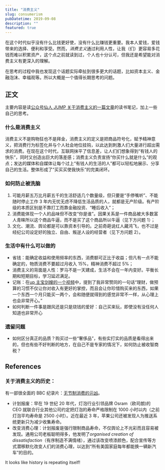 ```yaml
---
title: "消费主义"
slug: consumerism
pubDatetime: 2019-09-08
description: ""
featured: true
---
```


在这个时代似乎没有什么比钱更好使，没有什么比赚钱更重要。我本人爱钱，爱钱带来的选择、便利和享受。然而，*消费主义*通过利用人性，让我（们）更容易多花钱而难以积累资产，这个点之前就读到过，个人也十分认可，但我还是希望能对消费主义有更深入的理解。

在思考的过程中我也发现这个话题实际牵扯到很多更大的话题，比如资本主义、金融泡沫、幸福观等。所以大概是一个值得长期思考的问题。

<!--more-->

## 正文

主要内容是读[公众号仙人 JUMP 关于消费主义的一篇文章](https://mp.weixin.qq.com/s?__biz=MzI5MTE2NDI2OQ==&mid=2247485315&idx=1&sn=05384aa848ae7ed4bbfc251dad35fa5a&chksm=ec159e81db62179799d5354d79e89b0688cc845501f7d71b2a7aaeba581beda8895dd20f0b29&mpshare=1&scene=1&srcid=0907zPhCkxYd48SvMl8ccqBd&sharer_sharetime=1567939371558&sharer_shareid=697e80f2ddb52b0c1776ea7b175bf5ea&key=d5739ef05bcda630014071ada09b645ef0378a78342a86b748b014bcf444ef19264a7a585238b466c73d7a7725b875560fbcea25128e9d30949ae11a386b7a8bc248f2bdcfed79a335a0d57da843cc59&ascene=1&uin=ODYyODg5ODAw&devicetype=Windows+10&version=62060833&lang=en&pass_ticket=ZKtcid4Hd53p9HsKg%2F8xxbpbfmvukTJ5hAK0kqf3Wfgl2ffkEpbPO4NEZg%2B7nHl5)的读书笔记，加上一些自己的思考。

### 什么是消费主义

消费主义不是购物狂也不是拜金，消费主义的定义是把商品符号化，赋予精神意义，把消费行为标签化并与个人社会地位挂钩，以此达到刺激人们大量进行超出需求的消费。在现在这个时代，互联网抹平了信息差，让人们们想象得到“有钱人的快乐”，同时又创造出巨大的落差感；消费主义负责宣扬“你买什么就是什么”的观点；发达的媒体和自媒体让每个过上“有钱人的生活的人”都可以轻松地展示、分享自己的生活。整体形成了“买买买使我快乐”的完美闭环。

### 如何防止被洗脑

1. 可能月薪五万比月薪五千的生活舒适几个数量级，但只要是“手停嘴听”、不能随时停止工作 3 年内无忧无虑不降低生活品质的人，就都是无产阶级。有产阶级的本质区别是不靠打工而靠金融投资、“睡后收入”；
2. 消费能体现一个人的品味但不改变“你是谁”。因果关系是一件商品被大多数富人青睐所以这个商品牛逼，而不是买了这个商品所以牛逼（见下方问题 1）；
3. 文化、潮流、舆论都是可以靠资本引导的。之前奇葩说红人藏鸿飞，也不过是经纪公司设定好的独立、自由、叛逆人设的经营者（见下方问题 2）。

### 生活中有什么可以做的

- 省钱：能确定收益和使用频率的东西，消费额可正比于收益；但凡有一点不能确定的，物质消费不要超过月收入 15%，精神消费不超过 5%；
- 消费主义的背面是人性：罗马不是一天建成，生活不会在一年内变好。平衡长期和短期目标，学习延迟满足。
- 记账：在[up 主宝剑嫂的一个视频](https://www.bilibili.com/video/av44430331)中，提到了我非常赞同的一句话“理财，做预算的习惯不仅让你对收入有更好的掌控，而且会让你珍惜购买来的东西，如果一个东西一个月只能买一两个，会和随便就得到的感觉非常不一样，从心理上也会非常开心。”
- 如何判断一件事是跟风还是只是烧钱的爱好：自己买来玩，即使没有没任何人知道也非常开心

### 遗留问题

- 如何区分真正的品质？购买过一些“奢侈品”，有些实打实的品质是看得出来的，但也有些不好判断的地方，在自己不是专家的情况下，如何防止被收智商税？

## References

### 关于消费主义的历史：

有一部很全面的 BBC 纪录片：[无节制消费的元凶](https://www.bilibili.com/bangumi/media/md20526/?from=search&seid=13301116262427905408)。

- 计划报废：早在 19 世纪 20 年代，灯泡行业引领品牌 Osram（欧司朗)的 CEO 就联合行业其他公司约定把灯泡的寿命严格限制在 1000 小时以内（之前灯泡平均寿命是 2500 小时）。近在最近 3 年，苹果公司还被发现人为推送系统更新只为减少收集寿命。
- 改变消费心理：计划报废是强行限制商品寿命，不仅舆论上不光彩而且容易被发现。通用公司老板聪明得多，他发明了*organised creation of dissatisfaction*（有序制造不满情绪），通过该改变喷漆颜色，配合宣传等方式潜移默化改变人们的消费心理，以达到“所有美国家庭每年都能换一辆新汽车”的目的。

It looks like history is repeating itself!
